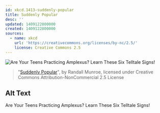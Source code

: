```yaml
---
id: xkcd.1413-suddenly-popular
title: Suddenly Popular
desc: ''
updated: 1409122800000
created: 1409122800000
sources:
  - name: xkcd
    url: 'https://creativecommons.org/licenses/by-nc/2.5/'
    license: Creative Commons 2.5
---
```

![Are Your Teens Practicing Amplexus? Learn These Six Telltale Signs!](https://imgs.xkcd.com/comics/suddenly_popular.png)
> "[Suddenly Popular](https://xkcd.com/1413/)", by Randall Munroe, licensed under Creative Commons Attribution-NonCommercial 2.5 License

## Alt Text
Are Your Teens Practicing Amplexus? Learn These Six Telltale Signs!

